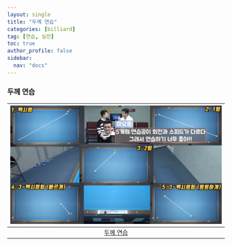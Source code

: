 ```yaml
---
layout: single
title: "두께 연습"
categories: [billiard]
tag: [연습, 실전]
toc: true
author_profile: false
sidebar:
  nav: "docs"
---
```


### 두께 연습

| [![두께 연습](/images/%EB%91%90%EA%BB%98%EC%97%B0%EC%8A%B5.png)](https://1drv.ms/p/s!AuJKpwyYpUY9_DAezkTjWS41kPg6?e=AazGeh) |
| :---: |
| [두께 연습](https://youtu.be/t8YPs5BpNhg?si=fYilyels_CwX_LNr) |
